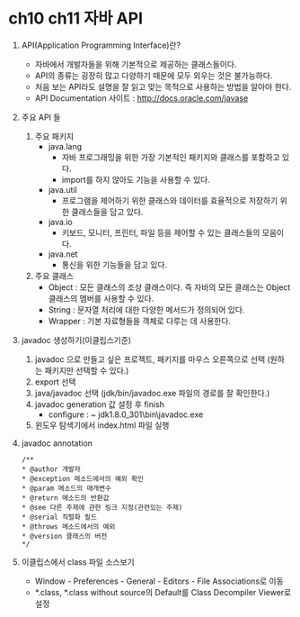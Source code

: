 # ch10 ch11 자바 API

1. API(Application Programming Interface)란?
	- 자바에서 개발자들을 위해 기본적으로 제공하는 클래스들이다.
	- API의 종류는 굉장히 많고 다양하기 때문에 모두 외우는 것은 불가능하다.
	- 처음 보는 API라도 설명을 잘 읽고 맞는 목적으로 사용하는 방법을 알아야 한다.
	- API Documentation 사이트 : http://docs.oracle.com/javase

2. 주요 API 들
	1. 주요 패키지
		- java.lang
			- 자바 프로그래밍을 위한 가장 기본적인 패키지와 클래스를 포함하고 있다.
			- import를 하지 않아도 기능을 사용할 수 있다.
		- java.util
			- 프로그램을 제어하기 위한 클래스와 데이터를 효율적으로 저장하기 위한 클래스들을 담고 있다.
		- java.io
			- 키보드, 모니터, 프린터, 파일 등을 제어할 수 있는 클래스들의 모음이다.
		- java.net
			- 통신을 위한 기능들을 담고 있다.
	2. 주요 클래스
		- Object : 모든 클래스의 조상 클래스이다. 즉 자바의 모든 클래스는 Object 클래스의 멤버를 사용할 수 있다.
		- String : 문자열 처리에 대한 다양한 메서드가 정의되어 있다.
		- Wrapper : 기본 자료형들을 객체로 다루는 데 사용한다.
	
3. javadoc 생성하기(이클립스기준)
	1. javadoc 으로 만들고 싶은 프로젝트, 패키지를 마우스 오른쪽으로 선택 (원하는 패키지만 선택할 수 있다.)
	2. export 선택
	3. java/javadoc 선택 (jdk/bin/javadoc.exe 파일의 경로를 잘 확인한다.)
	4. javadoc generation 값 설정 후 finish
		- configure : ~ jdk1.8.0_301\bin\javadoc.exe
	5. 윈도우 탐색기에서 index.html 파일 실행
	
4. javadoc annotation
	```
	/**
	* @author 개발자
	* @exception 메소드에서의 예외 확인
	* @param 메소드의 매개변수
	* @return 메소드의 반환값
	* @see 다른 주제에 관한 링크 지정(관련있는 주제)
	* @serial 직렬화 필드
	* @throws 메소드에서의 예외
	* @version 클래스의 버전
	*/
	```
 
5. 이클립스에서 class 파일 소스보기
	- Window - Preferences - General - Editors - File Associations로 이동
	- *.class, *.class without source의 Default를 Class Decompiler Viewer로 설정

